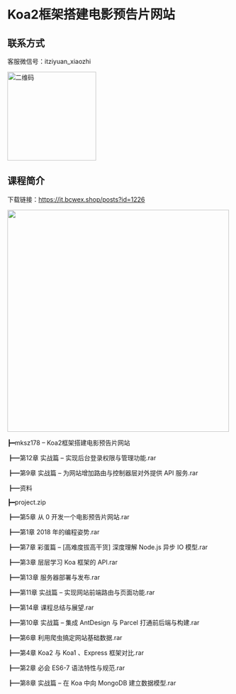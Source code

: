 # Koa2框架搭建电影预告片网站

## 联系方式

客服微信号：itziyuan_xiaozhi

<img src="https://ziyuanyun.oss-cn-guangzhou.aliyuncs.com/common/20240614073449/666b82192834a.jpg" width="200" height="200" alt="二维码">

## 课程简介

下载链接：https://it.bcwex.shop/posts?id=1226

<img src="https://ziyuanyun.oss-cn-guangzhou.aliyuncs.com/yun/20240515153642/6644660a86fd8.jpg" width="500" alt="">

  ┣━mksz178 &#8211; Koa2框架搭建电影预告片网站

 ┣━第12章 实战篇 &#8211; 实现后台登录权限与管理功能.rar

 ┣━第9章 实战篇 &#8211; 为网站增加路由与控制器层对外提供 API 服务.rar

 ┣━资料

 ┣━project.zip

 ┣━第5章 从 0 开发一个电影预告片网站.rar

 ┣━第1章 2018 年的编程姿势.rar

 ┣━第7章 彩蛋篇 &#8211; [高难度拔高干货] 深度理解 Node.js 异步 IO 模型.rar

 ┣━第3章 层层学习 Koa 框架的 API.rar

 ┣━第13章 服务器部署与发布.rar

 ┣━第11章 实战篇 &#8211; 实现网站前端路由与页面功能.rar

 ┣━第14章 课程总结与展望.rar

 ┣━第10章 实战篇 &#8211; 集成 AntDesign 与 Parcel 打通前后端与构建.rar

 ┣━第6章 利用爬虫搞定网站基础数据.rar

 ┣━第4章 Koa2 与 Koa1 、Express 框架对比.rar

 ┣━第2章 必会 ES6-7 语法特性与规范.rar

 ┣━第8章 实战篇 &#8211; 在 Koa 中向 MongoDB 建立数据模型.rar

  